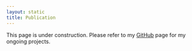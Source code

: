 ```yaml
---
layout: static
title: Publication
---
```


This page is under construction. Please refer to my [GitHub](https://github.com/sychoo/) page for my ongoing projects.

